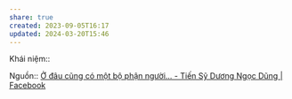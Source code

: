 ```yaml
---
share: true
created: 2023-09-05T16:17
updated: 2024-03-20T15:46
---
```

Khái niệm:: 

Nguồn:: [Ở đâu cũng có một bộ phận người... - Tiến Sỹ Dương Ngọc Dũng | Facebook](https://www.facebook.com/TSDuongNgocDung/posts/pfbid0zUJmk5iKsczLx5Y46xrRqvCzAa5SiZmjJaXNjWVArFmSdfrMMuLBmVph6RcaEukql)